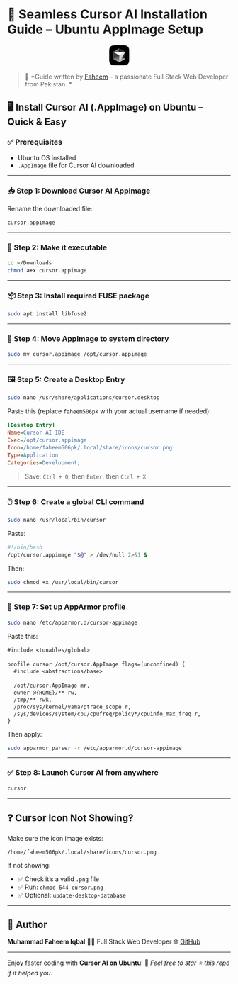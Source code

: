 # 🚀 Seamless Cursor AI Installation Guide – Ubuntu AppImage Setup

<p align="center">
  <img src="./cursor.png" alt="Cursor AI Logo" />
</p>



> 🎯 *Guide written by [Faheem](https://github.com/faheem506pk) – a passionate Full Stack Web Developer from Pakistan. *



## 🖥️ Install Cursor AI (.AppImage) on Ubuntu – Quick & Easy


### ✅ Prerequisites
- Ubuntu OS installed
- `.AppImage` file for Cursor AI downloaded

---

### 📥 Step 1: Download Cursor AI AppImage


Rename the downloaded file:

```bash
cursor.appimage
````

---

### 📁 Step 2: Make it executable

```bash
cd ~/Downloads
chmod a+x cursor.appimage
```

---

### 📦 Step 3: Install required FUSE package

```bash
sudo apt install libfuse2
```

---

### 🚚 Step 4: Move AppImage to system directory

```bash
sudo mv cursor.appimage /opt/cursor.appimage
```

---

### 🖼️ Step 5: Create a Desktop Entry

```bash
sudo nano /usr/share/applications/cursor.desktop
```

Paste this (replace `faheem506pk` with your actual username if needed):

```ini
[Desktop Entry]
Name=Cursor AI IDE
Exec=/opt/cursor.appimage
Icon=/home/faheem506pk/.local/share/icons/cursor.png
Type=Application
Categories=Development;
```

> Save: `Ctrl + O`, then `Enter`, then `Ctrl + X`

---

### 🖱️ Step 6: Create a global CLI command

```bash
sudo nano /usr/local/bin/cursor
```

Paste:

```bash
#!/bin/bash
/opt/cursor.appimage "$@" > /dev/null 2>&1 &
```

Then:

```bash
sudo chmod +x /usr/local/bin/cursor
```

---

### 🔐 Step 7: Set up AppArmor profile

```bash
sudo nano /etc/apparmor.d/cursor-appimage
```

Paste this:

```apparmor
#include <tunables/global>

profile cursor /opt/cursor.AppImage flags=(unconfined) {
  #include <abstractions/base>

  /opt/cursor.AppImage mr,
  owner @{HOME}/** rw,
  /tmp/** rwk,
  /proc/sys/kernel/yama/ptrace_scope r,
  /sys/devices/system/cpu/cpufreq/policy*/cpuinfo_max_freq r,
}
```

Then apply:

```bash
sudo apparmor_parser -r /etc/apparmor.d/cursor-appimage
```

---

### ✅ Step 8: Launch Cursor AI from anywhere

```bash
cursor
```

---

## ❓ Cursor Icon Not Showing?

Make sure the icon image exists:

```
/home/faheem506pk/.local/share/icons/cursor.png
```

If not showing:

* ✅ Check it’s a valid `.png` file
* ✅ Run: `chmod 644 cursor.png`
* ✅ Optional: `update-desktop-database`

---

## 🙌 Author

**Muhammad Faheem Iqbal**
👨‍💻 Full Stack Web Developer
🌐 [GitHub](https://github.com/faheem506pk)

---

Enjoy faster coding with **Cursor AI on Ubuntu**! 🚀
*Feel free to star ⭐ this repo if it helped you.*
